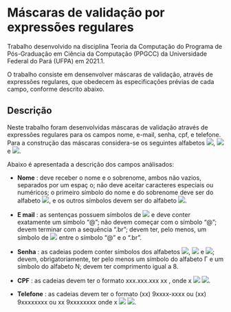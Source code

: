 # Máscaras de validação por expressões regulares

Trabalho desenvolvido na disciplina Teoria da Computação do Programa de Pós-Graduação em Ciência da Computação (PPGCC) da Universidade Federal do Pará (UFPA) em 2021.1.

O trabalho consiste em densenvolver máscaras de validação, através de expressões regulares, que obedecem às especificações prévias de cada campo, conforme descrito abaixo.

## Descrição

Neste trabalho foram desenvolvidas máscaras de validação através de expressões regulares para os campos nome, e-mail, senha, cpf, e telefone. Para a construção das máscaras considera-se os seguintes alfabetos <img src="https://render.githubusercontent.com/render/math?math=\sum=\lbrace a, b, c, ..., z\rbrace">, <img src="https://render.githubusercontent.com/render/math?math=\Gamma=\lbrace A, B, C, ..., Z\rbrace"> e <img src="https://render.githubusercontent.com/render/math?math=N=\lbrace 0, 1, 2, ..., 9\rbrace">.

Abaixo é apresentada a descrição dos campos análisados:

* **Nome** : deve receber o nome e o sobrenome, ambos não vazios, separados por um espaç o; não
deve aceitar caracteres especiais ou numéricos; o primeiro símbolo do nome e do sobrenome
deve ser do alfabeto <img src="https://render.githubusercontent.com/render/math?math=\Gamma">, e os outros símbolos devem ser do alfabeto <img src="https://render.githubusercontent.com/render/math?math=\sum">.

* **E mail** : as sentenças possuem símbolos de <img src="https://render.githubusercontent.com/render/math?math=\sum"> e deve conter exatamente um símbolo “@”; não
devem começar com o símbolo “@”; devem terminar com a sequência “.br”; devem ter, pelo
menos, um símbolo de <img src="https://render.githubusercontent.com/render/math?math=\sum"> entre o símbolo “@” e o “.br”.

* **Senha** : as cadeias podem conter símbolos dos alfabetos <img src="https://render.githubusercontent.com/render/math?math=\sum">, <img src="https://render.githubusercontent.com/render/math?math=\Gamma"> e <img src="https://render.githubusercontent.com/render/math?math=N">; devem, obrigatoriamente,
ter pelo menos um símbolo do alfabeto Γ e um símbolo do alfabeto N; devem ter comprimento
igual a 8.

* **CPF** : as cadeias devem ter o formato xxx.xxx.xxx xx , onde x <img src="https://render.githubusercontent.com/render/math?math=\epsilon"> <img src="https://render.githubusercontent.com/render/math?math=N">.

* **Telefone** : as cadeias devem ter o formato (xx) 9xxxx-xxxx ou (xx) 9xxxxxxxx ou xx 9xxxxxxxx
onde x <img src="https://render.githubusercontent.com/render/math?math=\epsilon"> <img src="https://render.githubusercontent.com/render/math?math=N">.